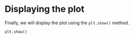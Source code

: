 # Displaying the plot

Finally, we will display the plot using the `plt.show()` method.

```python
plt.show()
```
